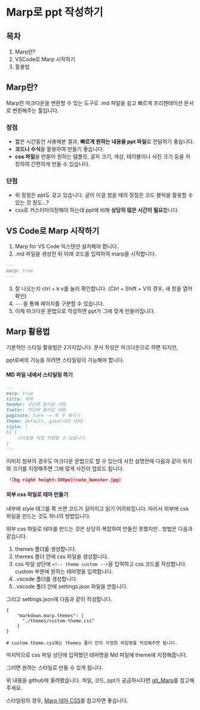 # Marp로 ppt 작성하기

## 목차
1. Marp란?
2. VSCode로 Marp 시작하기
3. 활용법

## Marp란?
Marp란 마크다운을 변환할 수 있는 도구로 .md 파일을 쉽고 빠르게 프리젠테이션 문서로 변환해주는 툴입니다.

### 장점
- 짧은 시간동안 사용해본 결과, **빠르게 원하는 내용을 ppt 파일**로 전달하기 좋습니다.
- **코드나 수식**을 활용하여 만들기 좋습니다.
- **css 파일**을 만들어 원하는 템플릿, 글자 크기, 색상, 테이블이나 사진 크기 등을 저장하여 간편하게 만들 수 있습니다.

### 단점
- 위 장점은 ppt도 갖고 있습니다. 굳이 이걸 썼을 때의 장점은 코드 블럭을 활용할 수 있는 것 정도...?
- css로 커스터마이징해야 하는데 ppt에 비해 **상당히 많은 시간이 필요**합니다.

## VS Code로 Marp 시작하기

1. Marp for VS Code 익스텐션 설치해야 합니다.
2. .md 파일을 생성한 뒤 아래 코드를 입력하여 marp을 시작합니다.
```md
---
marp: true
---
```
3. 잘 나오는지 ctrl + k v를 눌러 확인합니다. (Ctrl + Shift + V의 경우, 새 창을 열어 확인)
4. `---`을 통해 페이지를 구분할 수 있습니다.
5. 이제 마크다운 문법으로 작성하면 ppt가 그에 맞게 만들어집니다.

## Marp 활용법

기본적인 스타일 활용법은 2가지입니다. 문서 작성은 마크다운으로 하면 되지만,

ppt로써의 기능을 하려면 스타일링이 가능해야 합니다.

#### MD 파일 내에서 스타일링 하기
```md
---
marp: true
title: 제목
header: 상단에 들어갈 내용
footer: 하단에 들어갈 내용
paginate: ture -> 쪽 수 매기기
theme: default, gaia(내장 테마)
style: |
h1 {
    스타일을 직접 지정할 수 있습니다.
}
---
```

이미지 첨부의 경우도 마크다운 문법으로 할 수 있는데 사진 설명란에 다음과 같이 위치와 크기를 지정해주면
그에 맞게 사진이 업로드 됩니다.
```md
 ![bg right height:300px](cute_hamster.jpg)
```

#### 외부 css 파일로 테마 만들기

내부에 style 태그를 쭉 쓰면 코드가 길어지고 읽기 어려워집니다. 따라서 외부에 css 파일을 만드는 것도 하나의 방법입니다.

외부 css 파일로 테마를 만드는 것은 상당히 복잡하여 만들진 못했지만.. 방법은 다음과 같습니다.

1. themes 폴더를 생성합니다.
2. themes 폴더 안에 css 파일을 생성합니다.
3. css 파일 상단에 `<!-- theme custom -->`을 입력하고 css 코드를 작성합니다. custom 부분에 원하는 테마명을 입력합니다.
4. .vscode 폴더를 생성합니다.
5. .vscode 폴더 안에 settings.json 파일을 만듭니다.

그리고 settings.json에 다음과 같이 작성합니다.
```
{
    "markdown.marp.themes": [
      "./themes/custom-theme.css"
    ]
}

# custom-theme.css에는 themes 폴더 안의 지정한 파일명을 작성해주면 됩니다.
```

마지막으로 css 파일 상단에 입력했던 테마명을 Md 파일에 theme에 지정해줍니다.

그러면 원하는 스타일로 만들 수 있게 됩니다. 

위 내용을 github에 올려봤습니다. 파일, 코드, ppt가 궁금하시다면 [git_Marp](https://github.com/Donggyu-Kim1/Marp)를 참고해주세요.

스타일링의 경우, [Marp 테마 CSS](https://marpit.marp.app/theme-css)를 참고하면 좋습니다.